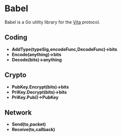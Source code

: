 # Babel

Babel is a Go utility library for the [Vita](https://github.com/Calder/Vita) protocol.

## Coding

* **AddType(typeSig,encodeFunc,DecodeFunc)->bits**
* **Encode(anything)->bits**
* **Decode(bits)->anything**

## Crypto

* **PubKey.Encrypt(bits)->bits**
* **PriKey.Decrypt(bits)->bits**
* **PriKey.Pub()->PubKey**

## Network

* **Send(to,packet)**
* **Receive(to,callback)**
